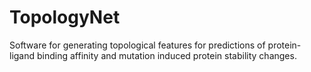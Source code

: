 # TopologyNet
Software for generating topological features for predictions of protein-ligand binding affinity and mutation induced protein stability changes.
